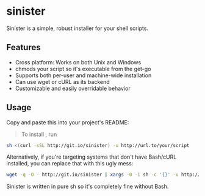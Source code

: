 # sinister

Sinister is a simple, robust installer for your shell scripts.

## Features

- Cross platform: Works on both Unix and Windows
- chmods your script so it's executable from the get-go
- Supports both per-user and machine-wide installation
- Can use wget or cURL as its backend
- Customizable and easily overridable behavior

## Usage

Copy and paste this into your project's README:

> To install <my awesome script>, run

```sh
sh <(curl -sSL http://git.io/sinister) -u http://url.to/your/script
```

Alternatively, if you're targeting systems that don't have Bash/cURL installed, you can replace that with this ugly mess:

```sh
wget -q -O - http://git.io/sinister | xargs -0 -i sh -c '{}' -u http://url.to/your/script
```

Sinister is written in pure sh so it's completely fine without Bash.
